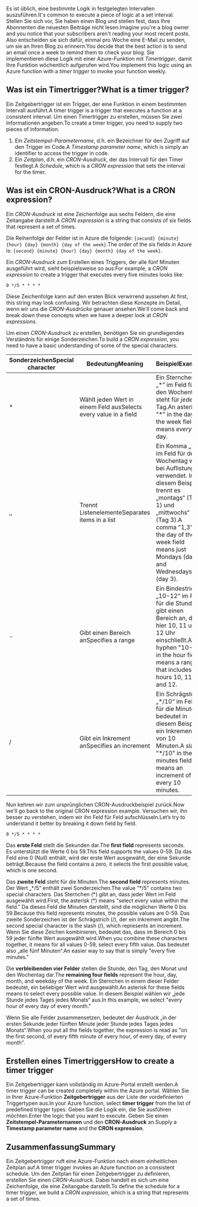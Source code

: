<span data-ttu-id="af673-101">Es ist üblich, eine bestimmte Logik in festgelegten Intervallen auszuführen.</span><span class="sxs-lookup"><span data-stu-id="af673-101">It's common to execute a piece of logic at a set interval.</span></span> <span data-ttu-id="af673-102">Stellen Sie sich vor, Sie haben einen Blog und stellen fest, dass Ihre Abonnenten die neuesten Beiträge nicht lesen.</span><span class="sxs-lookup"><span data-stu-id="af673-102">Imagine you're a blog owner and you notice that your subscribers aren't reading your most recent posts.</span></span> <span data-ttu-id="af673-103">Also entscheiden sie sich dafür, einmal pro Woche eine E-Mail zu senden, um sie an Ihren Blog zu erinnern.</span><span class="sxs-lookup"><span data-stu-id="af673-103">You decide that the best action is to send an email once a week to remind them to check your blog.</span></span> <span data-ttu-id="af673-104">Sie implementieren diese Logik mit einer Azure-Funktion mit _Timertrigger_, damit Ihre Funktion wöchentlich aufgerufen wird.</span><span class="sxs-lookup"><span data-stu-id="af673-104">You implement this logic using an Azure function with a _timer trigger_ to invoke your function weekly.</span></span>

## <a name="what-is-a-timer-trigger"></a><span data-ttu-id="af673-105">Was ist ein Timertrigger?</span><span class="sxs-lookup"><span data-stu-id="af673-105">What is a timer trigger?</span></span>

<span data-ttu-id="af673-106">Ein Zeitgebertrigger ist ein Trigger, der eine Funktion in einem bestimmten Intervall ausführt.</span><span class="sxs-lookup"><span data-stu-id="af673-106">A timer trigger is a trigger that executes a function at a consistent interval.</span></span> <span data-ttu-id="af673-107">Um einen Timertrigger zu erstellen, müssen Sie zwei Informationen angeben.</span><span class="sxs-lookup"><span data-stu-id="af673-107">To create a timer trigger, you need to supply two pieces of information.</span></span>

1. <span data-ttu-id="af673-108">Ein *Zeitstempel-Parametername*, d.h. ein Bezeichner für den Zugriff auf den Trigger im Code.</span><span class="sxs-lookup"><span data-stu-id="af673-108">A *Timestamp parameter name*, which is simply an identifier to access the trigger in code.</span></span>
2. <span data-ttu-id="af673-109">Ein *Zeitplan*, d.h. ein *CRON-Ausdruck*, der das Intervall für den Timer festlegt.</span><span class="sxs-lookup"><span data-stu-id="af673-109">A *Schedule*, which is a *CRON expression* that sets the interval for the timer.</span></span>

## <a name="what-is-a-cron-expression"></a><span data-ttu-id="af673-110">Was ist ein CRON-Ausdruck?</span><span class="sxs-lookup"><span data-stu-id="af673-110">What is a CRON expression?</span></span>

<span data-ttu-id="af673-111">Ein *CRON-Ausdruck* ist eine Zeichenfolge aus sechs Feldern, die eine Zeitangabe darstellt.</span><span class="sxs-lookup"><span data-stu-id="af673-111">A *CRON expression* is a string that consists of six fields that represent a set of times.</span></span>

<span data-ttu-id="af673-112">Die Reihenfolge der Felder ist in Azure die folgende: `{second} {minute} {hour} {day} {month} {day of the week}`.</span><span class="sxs-lookup"><span data-stu-id="af673-112">The order of the six fields in Azure is: `{second} {minute} {hour} {day} {month} {day of the week}`.</span></span>

<span data-ttu-id="af673-113">Ein *CRON-Ausdruck* zum Erstellen eines Triggers, der alle fünf Minuten ausgeführt wird, sieht beispielsweise so aus:</span><span class="sxs-lookup"><span data-stu-id="af673-113">For example, a *CRON expression* to create a trigger that executes every five minutes looks like:</span></span>

```log
0 */5 * * * *
```

<span data-ttu-id="af673-114">Diese Zeichenfolge kann auf den ersten Blick verwirrend aussehen.</span><span class="sxs-lookup"><span data-stu-id="af673-114">At first, this string may look confusing.</span></span> <span data-ttu-id="af673-115">Wir betrachten diese Konzepte im Detail, wenn wir uns die *CRON-Ausdrücke* genauer ansehen.</span><span class="sxs-lookup"><span data-stu-id="af673-115">We'll come back and break down these concepts when we have a deeper look at *CRON expressions*.</span></span>

<span data-ttu-id="af673-116">Um einen *CRON-Ausdruck* zu erstellen, benötigen Sie ein grundlegendes Verständnis für einige Sonderzeichen.</span><span class="sxs-lookup"><span data-stu-id="af673-116">To build a *CRON expression*, you need to have a basic understanding of some of the special characters.</span></span>

| <span data-ttu-id="af673-117">Sonderzeichen</span><span class="sxs-lookup"><span data-stu-id="af673-117">Special character</span></span> | <span data-ttu-id="af673-118">Bedeutung</span><span class="sxs-lookup"><span data-stu-id="af673-118">Meaning</span></span> | <span data-ttu-id="af673-119">Beispiel</span><span class="sxs-lookup"><span data-stu-id="af673-119">Example</span></span> |
| ------------- | ------------- | ------------- |
| *      | <span data-ttu-id="af673-120">Wählt jeden Wert in einem Feld aus</span><span class="sxs-lookup"><span data-stu-id="af673-120">Selects every value in a field</span></span> | <span data-ttu-id="af673-121">Ein Sternchen „\*“ im Feld für den Wochentag steht für *jeden* Tag.</span><span class="sxs-lookup"><span data-stu-id="af673-121">An asterisk "\*" in the day of the week field means *every* day.</span></span> |
| <span data-ttu-id="af673-122">,</span><span class="sxs-lookup"><span data-stu-id="af673-122">,</span></span>      | <span data-ttu-id="af673-123">Trennt Listenelemente</span><span class="sxs-lookup"><span data-stu-id="af673-123">Separates items in a list</span></span> | <span data-ttu-id="af673-124">Ein Komma „1,3“ im Feld für den Wochentag wird bei Auflistungen verwendet. In diesem Beispiel trennt es „montags“ (Tag 1) und „mittwochs“ (Tag 3).</span><span class="sxs-lookup"><span data-stu-id="af673-124">A comma "1,3" in the day of the week field means just Mondays (day 1) and Wednesdays (day 3).</span></span> |
| -      | <span data-ttu-id="af673-125">Gibt einen Bereich an</span><span class="sxs-lookup"><span data-stu-id="af673-125">Specifies a range</span></span> | <span data-ttu-id="af673-126">Ein Bindestrich „10-12“ im Feld für die Stunden gibt einen Bereich an, der hier 10, 11 und 12 Uhr einschließt.</span><span class="sxs-lookup"><span data-stu-id="af673-126">A hyphen "10-12" in the hour field means a range that includes the hours 10, 11, and 12.</span></span> |
| /      | <span data-ttu-id="af673-127">Gibt ein Inkrement an</span><span class="sxs-lookup"><span data-stu-id="af673-127">Specifies an increment</span></span> | <span data-ttu-id="af673-128">Ein Schrägstrich „\*/10“ im Feld für die Minuten bedeutet in diesem Beispiel ein Inkrement von 10 Minuten.</span><span class="sxs-lookup"><span data-stu-id="af673-128">A slash "\*/10" in the minutes field means an increment of every 10 minutes.</span></span> |

<span data-ttu-id="af673-129">Nun kehren wir zum ursprünglichen CRON-Ausdruckbeispiel zurück.</span><span class="sxs-lookup"><span data-stu-id="af673-129">Now we'll go back to the original CRON expression example.</span></span> <span data-ttu-id="af673-130">Versuchen wir, ihn besser zu verstehen, indem wir ihn Feld für Feld aufschlüsseln.</span><span class="sxs-lookup"><span data-stu-id="af673-130">Let’s try to understand it better by breaking it down field by field.</span></span>

```log
0 */5 * * * *
```

<span data-ttu-id="af673-131">Das **erste Feld** stellt die Sekunden dar.</span><span class="sxs-lookup"><span data-stu-id="af673-131">The **first field** represents seconds.</span></span> <span data-ttu-id="af673-132">Es unterstützt die Werte 0 bis 59.</span><span class="sxs-lookup"><span data-stu-id="af673-132">This field supports the values 0-59.</span></span> <span data-ttu-id="af673-133">Da das Feld eine 0 (Null) enthält, wird der erste Wert ausgewählt, der eine Sekunde beträgt.</span><span class="sxs-lookup"><span data-stu-id="af673-133">Because the field contains a zero, it selects the first possible value, which is one second.</span></span>

<span data-ttu-id="af673-134">Das **zweite Feld** steht für die Minuten.</span><span class="sxs-lookup"><span data-stu-id="af673-134">The **second field** represents minutes.</span></span> <span data-ttu-id="af673-135">Der Wert „\*/5“ enthält zwei Sonderzeichen.</span><span class="sxs-lookup"><span data-stu-id="af673-135">The value "\*/5" contains two special characters.</span></span> <span data-ttu-id="af673-136">Das Sternchen (\*) gibt an, dass jeder Wert im Feld ausgewählt wird.</span><span class="sxs-lookup"><span data-stu-id="af673-136">First, the asterisk (\*) means "select every value within the field."</span></span> <span data-ttu-id="af673-137">Da dieses Feld die Minuten darstellt, sind die möglichen Werte 0 bis 59.</span><span class="sxs-lookup"><span data-stu-id="af673-137">Because this field represents minutes, the possible values are 0-59.</span></span> <span data-ttu-id="af673-138">Das zweite Sonderzeichen ist der Schrägstrich (/), der ein Inkrement angibt.</span><span class="sxs-lookup"><span data-stu-id="af673-138">The second special character is the slash (/), which represents an increment.</span></span> <span data-ttu-id="af673-139">Wenn Sie diese Zeichen kombinieren, bedeutet das, dass im Bereich 0 bis 59 jeder fünfte Wert ausgewählt wird.</span><span class="sxs-lookup"><span data-stu-id="af673-139">When you combine these characters together, it means for all values 0-59, select every fifth value.</span></span> <span data-ttu-id="af673-140">Das bedeutet also „alle fünf Minuten“.</span><span class="sxs-lookup"><span data-stu-id="af673-140">An easier way to say that is simply "every five minutes."</span></span>

<span data-ttu-id="af673-141">Die **verbleibenden vier Felder** stellen die Stunde, den Tag, den Monat und den Wochentag dar.</span><span class="sxs-lookup"><span data-stu-id="af673-141">The **remaining four fields** represent the hour, day, month, and weekday of the week.</span></span> <span data-ttu-id="af673-142">Ein Sternchen in einem dieser Felder bedeutet, ein beliebiger Wert wird ausgewählt.</span><span class="sxs-lookup"><span data-stu-id="af673-142">An asterisk for these fields means to select every possible value.</span></span> <span data-ttu-id="af673-143">In diesem Beispiel wählen wir „jede Stunde jedes Tages jedes Monats“ aus.</span><span class="sxs-lookup"><span data-stu-id="af673-143">In this example, we select "every hour of every day of every month."</span></span>

<span data-ttu-id="af673-144">Wenn Sie alle Felder zusammensetzen, bedeutet der Ausdruck „in der ersten Sekunde jeder fünften Minute jeder Stunde jedes Tages jedes Monats“.</span><span class="sxs-lookup"><span data-stu-id="af673-144">When you put all the fields together, the expression is read as "on the first second, of every fifth minute of every hour, of every day, of every month".</span></span>

## <a name="how-to-create-a-timer-trigger"></a><span data-ttu-id="af673-145">Erstellen eines Timertriggers</span><span class="sxs-lookup"><span data-stu-id="af673-145">How to create a timer trigger</span></span>

<span data-ttu-id="af673-146">Ein Zeitgebertrigger kann vollständig im Azure-Portal erstellt werden.</span><span class="sxs-lookup"><span data-stu-id="af673-146">A timer trigger can be created completely within the Azure portal.</span></span> <span data-ttu-id="af673-147">Wählen Sie in Ihrer Azure-Funktion **Zeitgebertrigger** aus der Liste der vordefinierten Triggertypen aus.</span><span class="sxs-lookup"><span data-stu-id="af673-147">In your Azure function, select **timer trigger** from the list of predefined trigger types.</span></span> <span data-ttu-id="af673-148">Geben Sie die Logik ein, die Sie ausführen möchten.</span><span class="sxs-lookup"><span data-stu-id="af673-148">Enter the logic that you want to execute.</span></span> <span data-ttu-id="af673-149">Geben Sie einen **Zeitstempel-Parameternamen** und den **CRON-Ausdruck** an.</span><span class="sxs-lookup"><span data-stu-id="af673-149">Supply a **Timestamp parameter name** and the **CRON expression**.</span></span>

## <a name="summary"></a><span data-ttu-id="af673-150">Zusammenfassung</span><span class="sxs-lookup"><span data-stu-id="af673-150">Summary</span></span>

<span data-ttu-id="af673-151">Ein Zeitgebertrigger ruft eine Azure-Funktion nach einem einheitlichen Zeitplan auf.</span><span class="sxs-lookup"><span data-stu-id="af673-151">A timer trigger invokes an Azure function on a consistent schedule.</span></span> <span data-ttu-id="af673-152">Um den Zeitplan für einen Zeitgebertrigger zu definieren, erstellen Sie einen *CRON-Ausdruck*. Dabei handelt es sich um eine Zeichenfolge, die eine Zeitangabe darstellt.</span><span class="sxs-lookup"><span data-stu-id="af673-152">To define the schedule for a timer trigger, we build a *CRON expression*, which is a string that represents a set of times.</span></span>
